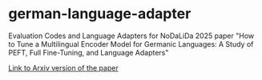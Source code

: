 # german-language-adapter
Evaluation Codes and Language Adapters for NoDaLiDa 2025 paper "How to Tune a Multilingual Encoder Model for Germanic Languages: A Study of PEFT, Full Fine-Tuning, and Language Adapters"

[Link to Arxiv version of the paper](https://arxiv.org/abs/2501.06025)
